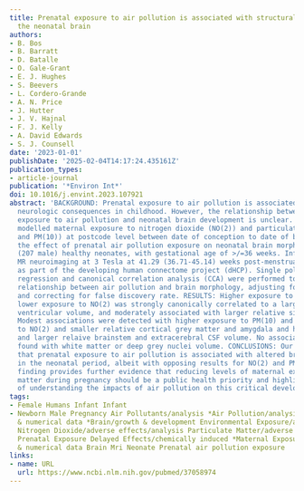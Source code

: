 ```yaml
---
title: Prenatal exposure to air pollution is associated with structural changes in
  the neonatal brain
authors:
- B. Bos
- B. Barratt
- D. Batalle
- O. Gale-Grant
- E. J. Hughes
- S. Beevers
- L. Cordero-Grande
- A. N. Price
- J. Hutter
- J. V. Hajnal
- F. J. Kelly
- A. David Edwards
- S. J. Counsell
date: '2023-01-01'
publishDate: '2025-02-04T14:17:24.435161Z'
publication_types:
- article-journal
publication: '*Environ Int*'
doi: 10.1016/j.envint.2023.107921
abstract: 'BACKGROUND: Prenatal exposure to air pollution is associated with adverse
  neurologic consequences in childhood. However, the relationship between in utero
  exposure to air pollution and neonatal brain development is unclear. METHODS: We
  modelled maternal exposure to nitrogen dioxide (NO(2)) and particulate matter (PM(2.5)
  and PM(10)) at postcode level between date of conception to date of birth and studied
  the effect of prenatal air pollution exposure on neonatal brain morphology in 469
  (207 male) healthy neonates, with gestational age of >/=36 weeks. Infants underwent
  MR neuroimaging at 3 Tesla at 41.29 (36.71-45.14) weeks post-menstrual age (PMA)
  as part of the developing human connectome project (dHCP). Single pollutant linear
  regression and canonical correlation analysis (CCA) were performed to assess the
  relationship between air pollution and brain morphology, adjusting for confounders
  and correcting for false discovery rate. RESULTS: Higher exposure to PM(10) and
  lower exposure to NO(2) was strongly canonically correlated to a larger relative
  ventricular volume, and moderately associated with larger relative size of the cerebellum.
  Modest associations were detected with higher exposure to PM(10) and lower exposure
  to NO(2) and smaller relative cortical grey matter and amygdala and hippocampus,
  and larger relaive brainstem and extracerebral CSF volume. No associations were
  found with white matter or deep grey nuclei volume. CONCLUSIONS: Our findings show
  that prenatal exposure to air pollution is associated with altered brain morphometry
  in the neonatal period, albeit with opposing results for NO(2) and PM(10). This
  finding provides further evidence that reducing levels of maternal exposure to particulate
  matter during pregnancy should be a public health priority and highlights the importance
  of understanding the impacts of air pollution on this critical development window.'
tags:
- Female Humans Infant Infant
- Newborn Male Pregnancy Air Pollutants/analysis *Air Pollution/analysis/statistics
  & numerical data *Brain/growth & development Environmental Exposure/adverse effects/analysis
  Nitrogen Dioxide/adverse effects/analysis Particulate Matter/adverse effects/analysis
  Prenatal Exposure Delayed Effects/chemically induced *Maternal Exposure/statistics
  & numerical data Brain Mri Neonate Prenatal air pollution exposure
links:
- name: URL
  url: https://www.ncbi.nlm.nih.gov/pubmed/37058974
---
```

